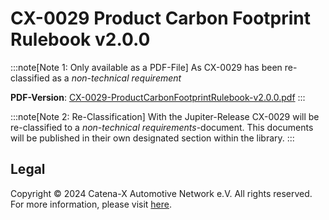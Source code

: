 # CX-0029 Product Carbon Footprint Rulebook v2.0.0

:::note[Note 1: Only available as a PDF-File]
As CX-0029 has been re-classified as a *non-technical requirement*

**PDF-Version**: [CX-0029-ProductCarbonFootprintRulebook-v2.0.0.pdf](./assets/CX-0029-ProductCarbonFootprintRulebook-v2.0.0.pdf)
:::

:::note[Note 2: Re-Classification]
With the Jupiter-Release CX-0029 will be re-classified to a *non-technical requirements*-document. This documents will be published in their own designated section within the library.
:::

## Legal

Copyright © 2024 Catena-X Automotive Network e.V. All rights reserved. For more information, please visit [here](/copyright).
